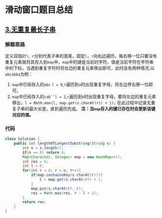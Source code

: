 # 滑动窗口题目总结


## [3.无重复最长子串](https://leetcode-cn.com/problems/longest-substring-without-repeating-characters/submissions/)
###  解题思路
定义双指针`l、r`分别代表子串的首尾，固定`l`，`r`向右边遍历，每右移一位只要没有重复元素就将其存入到`map`中，`map`中的键是当前的字符，值是当前字符在字符串中的下标，当遇到重复字符时将左边的重复元素移出即可，此时会有两种情况,以`abcabba`为例：
1. `map`中已经存入的`abc` `l = 0`,`r`遍历到`a`时出现重复字母，将左边界右移一位即可。
2. `map`中已经存入的`cab``l = 2`,`r`遍历到`b`时出现重复字母，要将左边的重复元素移出，`l = Math.max(l, map.get(s.charAt(r)) + 1);`
在此过程中记录无重复子串的最大长度，直到遍历完成。
**注：当`map`存入的键已存在时会更新该键对应的值。**
###  代码

```java
class Solution {
    public int lengthOfLongestSubstring(String s) {
        int n = s.length();
        if(n == 0) return 0;
        Map<Character, Integer> map = new HashMap<>();
        int res = 0;
        int l = 0;
        for(int r = 0; r < n; r++){
            if(map.containsKey(s.charAt(r))){
                l = map.get(s.charAt(r)) + 1;
            }
            map.put(s.charAt(r), r);
            res = Math.max(res, r - l + 1);
        }
        return res;
    }
}
```


